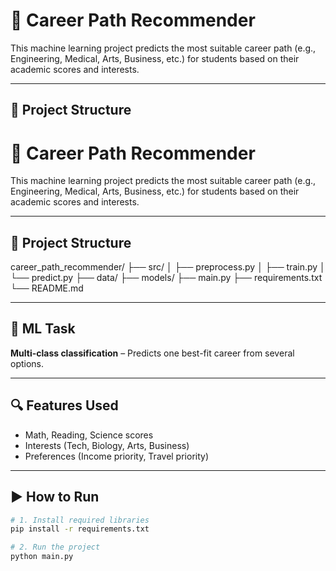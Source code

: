 # 🎯 Career Path Recommender

This machine learning project predicts the most suitable career path (e.g., Engineering, Medical, Arts, Business, etc.) for students based on their academic scores and interests.

---

## 📂 Project Structure
# 🎯 Career Path Recommender

This machine learning project predicts the most suitable career path (e.g., Engineering, Medical, Arts, Business, etc.) for students based on their academic scores and interests.

---

## 📂 Project Structure

career_path_recommender/
├── src/
│   ├── preprocess.py
│   ├── train.py
│   └── predict.py
├── data/
├── models/
├── main.py
├── requirements.txt
└── README.md

---

## 🧠 ML Task
**Multi-class classification** – Predicts one best-fit career from several options.

---

## 🔍 Features Used
- Math, Reading, Science scores
- Interests (Tech, Biology, Arts, Business)
- Preferences (Income priority, Travel priority)

---

## ▶️ How to Run

```bash
# 1. Install required libraries
pip install -r requirements.txt

# 2. Run the project
python main.py

